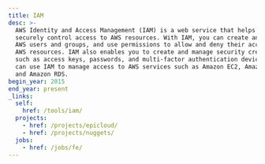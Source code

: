 ```yaml
---
title: IAM
desc: >-
  AWS Identity and Access Management (IAM) is a web service that helps you
  securely control access to AWS resources. With IAM, you can create and manage
  AWS users and groups, and use permissions to allow and deny their access to
  AWS resources. IAM also enables you to create and manage security credentials
  such as access keys, passwords, and multi-factor authentication devices. You
  can use IAM to manage access to AWS services such as Amazon EC2, Amazon S3,
  and Amazon RDS.
begin_year: 2015
end_year: present
_links:
  self:
    href: /tools/iam/
  projects:
    - href: /projects/epicloud/
    - href: /projects/nuggets/
  jobs:
    - href: /jobs/fe/
---
```

